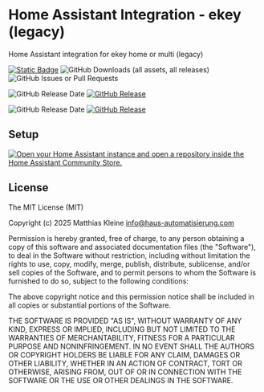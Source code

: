 # Home Assistant Integration - ekey (legacy)

Home Assistant integration for ekey home or multi (legacy)

[![Static Badge](https://img.shields.io/badge/HACS-Custom-41BDF5?style=for-the-badge&logo=homeassistantcommunitystore&logoColor=white)](https://github.com/hacs/integration) 
![GitHub Downloads (all assets, all releases)](https://img.shields.io/github/downloads/klein0r/ha-ekeylegacy/total?style=for-the-badge)
![GitHub Issues or Pull Requests](https://img.shields.io/github/issues/klein0r/ha-ekeylegacy?style=for-the-badge)

![GitHub Release Date](https://img.shields.io/github/release-date-pre/klein0r/ha-ekeylegacy?style=for-the-badge&label=Latest%20Beta%20Release) [![GitHub Release](https://img.shields.io/github/v/release/klein0r/ha-ekeylegacy?include_prereleases&style=for-the-badge)](https://github.com/klein0r/ha-ekeylegacy/releases)

![GitHub Release Date](https://img.shields.io/github/release-date/klein0r/ha-ekeylegacy?style=for-the-badge&label=Latest%20Release) [![GitHub Release](https://img.shields.io/github/v/release/klein0r/ha-ekeylegacy?style=for-the-badge)](https://github.com/klein0r/ha-ekeylegacy/releases)

## Setup

[![Open your Home Assistant instance and open a repository inside the Home Assistant Community Store.](https://my.home-assistant.io/badges/hacs_repository.svg)](https://my.home-assistant.io/redirect/hacs_repository/?owner=klein0r&repository=ha-ekeylegacy&category=Integration)

## License

The MIT License (MIT)

Copyright (c) 2025 Matthias Kleine <info@haus-automatisierung.com>

Permission is hereby granted, free of charge, to any person obtaining a copy
of this software and associated documentation files (the "Software"), to deal
in the Software without restriction, including without limitation the rights
to use, copy, modify, merge, publish, distribute, sublicense, and/or sell
copies of the Software, and to permit persons to whom the Software is
furnished to do so, subject to the following conditions:

The above copyright notice and this permission notice shall be included in
all copies or substantial portions of the Software.

THE SOFTWARE IS PROVIDED "AS IS", WITHOUT WARRANTY OF ANY KIND, EXPRESS OR
IMPLIED, INCLUDING BUT NOT LIMITED TO THE WARRANTIES OF MERCHANTABILITY,
FITNESS FOR A PARTICULAR PURPOSE AND NONINFRINGEMENT. IN NO EVENT SHALL THE
AUTHORS OR COPYRIGHT HOLDERS BE LIABLE FOR ANY CLAIM, DAMAGES OR OTHER
LIABILITY, WHETHER IN AN ACTION OF CONTRACT, TORT OR OTHERWISE, ARISING FROM,
OUT OF OR IN CONNECTION WITH THE SOFTWARE OR THE USE OR OTHER DEALINGS IN
THE SOFTWARE.
